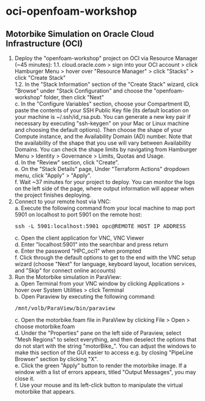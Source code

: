 # oci-openfoam-workshop

## Motorbike Simulation on Oracle Cloud Infrastructure (OCI)

1. Deploy the "openfoam-workshop" project on OCI via Resource Manager (~45 minutes):
1.1. cloud.oracle.com > sign into your OCI account > click Hamburger Menu > hover over "Resource Manager" > click "Stacks" > click "Create Stack"\
1.2. In the "Stack Information" section of the "Create Stack" wizard, click "Browse" under "Stack Configuration" and choose the "openfoam-workshop" folder, then click "Next"\
	c.	In the "Configure Variables" section, choose your Compartment ID, paste the contents of your SSH Public Key file (its default location on your machine is ~/.ssh/id_rsa.pub. You can generate a new key pair if necessary by executing "ssh-keygen" on your Mac or Linux machine and choosing the default options). Then choose the shape of your Compute instance, and the Availability Domain (AD) number. Note that the availability of the shape that you use will vary between Availability Domains. You can check the shape limits by navigating from Hamburger Menu > Identity > Governance > Limits, Quotas and Usage.\
	d.	In the "Review" section, click "Create".\
	e.	On the "Stack Details" page, Under "Terraform Actions" dropdown menu, click "Apply" > "Apply".\
	f.	Wait ~37 minutes for your project to deploy. You can monitor the logs on the left side of the page, where output information will appear when the project finishes deploying.
2.	Connect to your remote host via VNC:\
	a.	Execute the following command from your local machine to map port 5901 on localhost to port 5901 on the remote host:
	<pre>
	ssh -L 5901:localhost:5901 opc@REMOTE_HOST_IP_ADDRESS
	</pre>
	c.	Open the client application for VNC, VNC Viewer\
	d.	Enter "localhost:5901" into the searchbar and press return\
	e.	Enter the password "HPC_oci1" when prompted\
	f.	Click through the default options to get to the end with the VNC setup wizard (choose "Next" for language, keyboard layout, location services, and "Skip" for connect online accounts)
3.	Run the Motorbike simulation in ParaView:\
	a.	Open Terminal from your VNC window by clicking Applications > hover over System Utilities > click Terminal\
	b.	Open Paraview by executing the following command:
	<pre>
	/mnt/volb/ParaView/bin/paraview
	</pre>
	c.	Open the motorbike.foam file in ParaView by clicking File > Open > choose motorbike.foam\
	d.	Under the "Properties" pane on the left side of Paraview, select "Mesh Regions" to select everything, and then deselect the options that do not start with the string "motorBike_". You can adjust the windows to make this section of the GUI easier to access e.g. by closing "PipeLine Browser" section by clicking "X".\
	e.	Click the green "Apply" button to render the motorbike image. If a window with a list of errors appears, titled "Output Messages", you may close it.\
	f.	Use your mouse and its left-click button to manipulate the virtual motorbike that appears.
